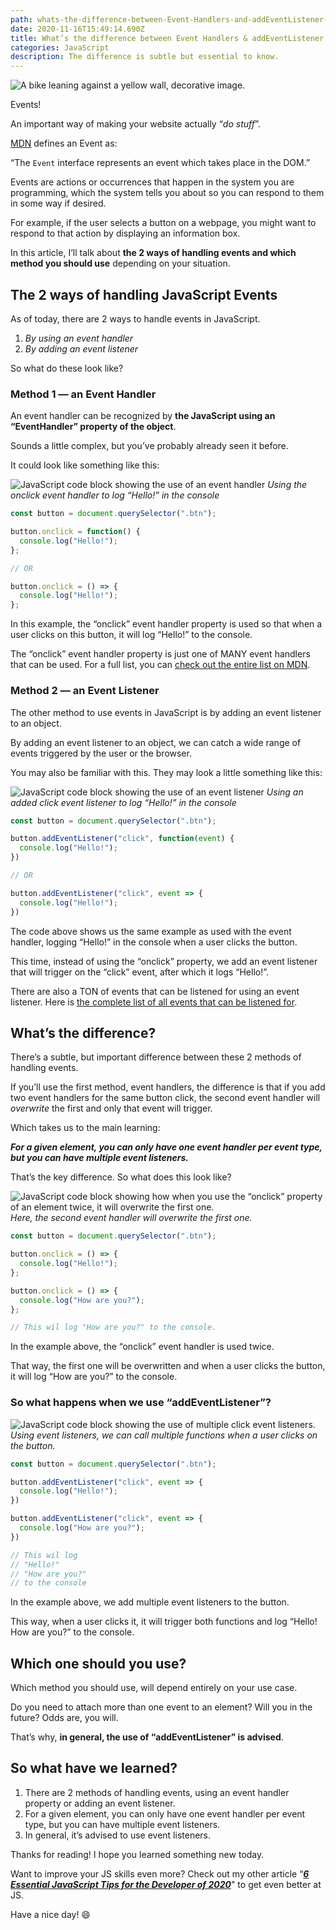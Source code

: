 ```yaml
---
path: whats-the-difference-between-Event-Handlers-and-addEventListener-in-JS
date: 2020-11-16T15:49:14.690Z
title: What’s the difference between Event Handlers & addEventListener in JS?
categories: JavaScript
description: The difference is subtle but essential to know.
---
```

![A bike leaning against a yellow wall, decorative image.](../../assets/button-bike.jpg "A bike leaning against a yellow wall, decorative image.")

Events!

An important way of making your website actually “*do stuff*”.

[MDN](https://developer.mozilla.org/en-US/docs/Web/API/Event) defines an Event as:

“The `Event` interface represents an event which takes place in the DOM.”

Events are actions or occurrences that happen in the system you are programming, which the system tells you about so you can respond to them in some way if desired.

For example, if the user selects a button on a webpage, you might want to respond to that action by displaying an information box.

In this article, I’ll talk about **the 2 ways of handling events and which method you should use** depending on your situation.

## The 2 ways of handling JavaScript Events

As of today, there are 2 ways to handle events in JavaScript.

1. *By using an event handler*
2. *By adding an event listener*

So what do these look like?

### Method 1 — an Event Handler

An event handler can be recognized by **the JavaScript using an “EventHandler” property of the object**.

Sounds a little complex, but you’ve probably already seen it before.

It could look like something like this:

![JavaScript code block showing the use of an event handler](../../assets/button-eventhandler.png "JavaScript code block showing the use of an event handler")
*Using the onclick event handler to log “Hello!” in the console*

```javascript
const button = document.querySelector(".btn");

button.onclick = function() {
  console.log("Hello!");
};

// OR

button.onclick = () => {
  console.log("Hello!");
};
```

In this example, the “onclick” event handler property is used so that when a user clicks on this button, it will log “Hello!” to the console.

The “onclick” event handler property is just one of MANY event handlers that can be used. For a full list, you can [check out the entire list on MDN](https://developer.mozilla.org/en-US/docs/Web/API/GlobalEventHandlers).

### Method 2 — an Event Listener

The other method to use events in JavaScript is by adding an event listener to an object.

By adding an event listener to an object, we can catch a wide range of events triggered by the user or the browser.

You may also be familiar with this. They may look a little something like this:

![JavaScript code block showing the use of an event listener](../../assets/button-eventlistener.png "JavaScript code block showing the use of an event listener")
*Using an added click event listener to log “Hello!” in the console*

```javascript
const button = document.querySelector(".btn");

button.addEventListener("click", function(event) {
  console.log("Hello!");
})

// OR

button.addEventListener("click", event => {
  console.log("Hello!");
})
```

The code above shows us the same example as used with the event handler, logging “Hello!” in the console when a user clicks the button.

This time, instead of using the “onclick” property, we add an event listener that will trigger on the “click” event, after which it logs “Hello!”.

There are also a TON of events that can be listened for using an event listener. Here is [the complete list of all events that can be listened for](https://developer.mozilla.org/en-US/docs/Web/Events).

## What’s the difference?

There’s a subtle, but important difference between these 2 methods of handling events.

If you’ll use the first method, event handlers, the difference is that if you add two event handlers for the same button click, the second event handler will *overwrite* the first and only that event will trigger.

Which takes us to the main learning:

***For a given element, you can only have one event handler per event type, but you can have multiple event listeners.***

That’s the key difference. So what does this look like?

![JavaScript code block showing how when you use the “onclick” property of an element twice, it will overwrite the first one.](../../assets/button-multiple-eventhandler.png "JavaScript code block showing how when you use the “onclick” property of an element twice, it will overwrite the first one.")
*Here, the second event handler will overwrite the first one.*

```javascript
const button = document.querySelector(".btn");

button.onclick = () => {
  console.log("Hello!");
};

button.onclick = () => {
  console.log("How are you?");
};

// This wil log "How are you?" to the console.
```

In the example above, the “onclick” event handler is used twice.

That way, the first one will be overwritten and when a user clicks the button, it will log “How are you?” to the console.

### So what happens when we use “addEventListener”?

![JavaScript code block showing the use of multiple click event listeners.](../../assets/button-multiple-eventlistener.png "JavaScript code block showing the use of multiple click event listeners.")
*Using event listeners, we can call multiple functions when a user clicks on the button.*

```javascript
const button = document.querySelector(".btn");

button.addEventListener("click", event => {
  console.log("Hello!");
})

button.addEventListener("click", event => {
  console.log("How are you?");
})

// This wil log 
// "Hello!"
// "How are you?"
// to the console
```

In the example above, we add multiple event listeners to the button.

This way, when a user clicks it, it will trigger both functions and log “Hello! How are you?” to the console.

## Which one should you use?

Which method you should use, will depend entirely on your use case.

Do you need to attach more than one event to an element? Will you in the future? Odds are, you will.

That’s why, **in general, the use of “addEventListener” is advised**.

## So what have we learned?

1. There are 2 methods of handling events, using an event handler property or adding an event listener.
2. For a given element, you can only have one event handler per event type, but you can have multiple event listeners.
3. In general, it’s advised to use event listeners.

Thanks for reading! I hope you learned something new today.

Want to improve your JS skills even more? Check out my other article “***[6 Essential JavaScript Tips for the Developer of 2020](/blog/6-essential-javascript-tips-for-the-developer-of-2020/)***" to get even better at JS.

Have a nice day! 😄